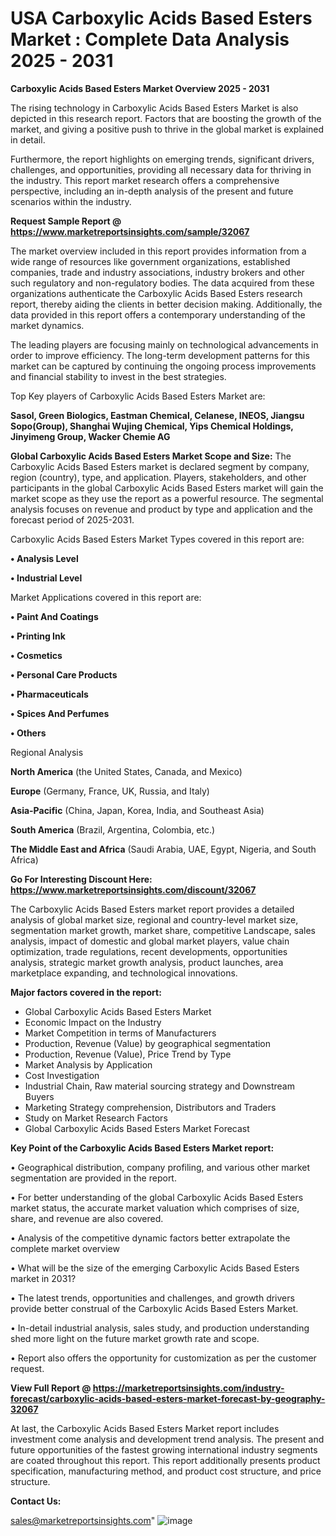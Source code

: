  # USA Carboxylic Acids Based Esters Market : Complete Data Analysis 2025 - 2031

<Strong> Carboxylic Acids Based Esters Market Overview 2025 - 2031</strong>

The rising technology in Carboxylic Acids Based Esters Market is also depicted in this research report. Factors that are boosting the growth of the market, and giving a positive push to thrive in the global market is explained in detail.

Furthermore, the report highlights on emerging trends, significant drivers, challenges, and opportunities, providing all necessary data for thriving in the industry. This report market research offers a comprehensive perspective, including an in-depth analysis of the present and future scenarios within the industry.

<strong>Request Sample Report @ <a href=https://www.marketreportsinsights.com/sample/32067>https://www.marketreportsinsights.com/sample/32067</a></strong>

The market overview included in this report provides information from a wide range of resources like government organizations, established companies, trade and industry associations, industry brokers and other such regulatory and non-regulatory bodies. The data acquired from these organizations authenticate the Carboxylic Acids Based Esters research report, thereby aiding the clients in better decision making. Additionally, the data provided in this report offers a contemporary understanding of the market dynamics.

The leading players are focusing mainly on technological advancements in order to improve efficiency. The long-term development patterns for this market can be captured by continuing the ongoing process improvements and financial stability to invest in the best strategies.

Top Key players of Carboxylic Acids Based Esters Market are:

<strong>Sasol, Green Biologics, Eastman Chemical, Celanese, INEOS, Jiangsu Sopo(Group), Shanghai Wujing Chemical, Yips Chemical Holdings, Jinyimeng Group, Wacker Chemie AG</strong>

<strong><b>Global Carboxylic Acids Based Esters Market Scope and Size:</b></strong>
The Carboxylic Acids Based Esters market is declared segment by company, region (country), type, and application. Players, stakeholders, and other participants in the global Carboxylic Acids Based Esters market will gain the market scope as they use the report as a powerful resource. The segmental analysis focuses on revenue and product by type and application and the forecast period of 2025-2031.

Carboxylic Acids Based Esters Market Types covered in this report are:

<strong>• Analysis Level

• Industrial Level</strong>

Market Applications covered in this report are:

<strong>• Paint And Coatings

• Printing Ink

• Cosmetics

• Personal Care Products

• Pharmaceuticals

• Spices And Perfumes

• Others</strong> 

Regional Analysis

<strong>North America</strong> (the United States, Canada, and Mexico)

<strong>Europe</strong> (Germany, France, UK, Russia, and Italy)

<strong>Asia-Pacific</strong> (China, Japan, Korea, India, and Southeast Asia)

<strong>South America</strong> (Brazil, Argentina, Colombia, etc.)

<strong>The Middle East and Africa</strong> (Saudi Arabia, UAE, Egypt, Nigeria, and South Africa)

<strong>Go For Interesting Discount Here: <a href=https://www.marketreportsinsights.com/discount/32067>https://www.marketreportsinsights.com/discount/32067</a></strong>

The Carboxylic Acids Based Esters market report provides a detailed analysis of global market size, regional and country-level market size, segmentation market growth, market share, competitive Landscape, sales analysis, impact of domestic and global market players, value chain optimization, trade regulations, recent developments, opportunities analysis, strategic market growth analysis, product launches, area marketplace expanding, and technological innovations.

<strong><b>Major factors covered in the report:</b></strong>
<ul>
  <li>Global Carboxylic Acids Based Esters Market </li>
  <li>Economic Impact on the Industry</li>
  <li>Market Competition in terms of Manufacturers</li>
  <li>Production, Revenue (Value) by geographical segmentation</li>
  <li>Production, Revenue (Value), Price Trend by Type</li>
  <li>Market Analysis by Application</li>
  <li>Cost Investigation</li>
  <li>Industrial Chain, Raw material sourcing strategy and Downstream Buyers</li>
  <li>Marketing Strategy comprehension, Distributors and Traders</li>
  <li>Study on Market Research Factors</li>
  <li>Global Carboxylic Acids Based Esters Market Forecast</li>
</ul>

<strong><b>Key Point of the Carboxylic Acids Based Esters Market report:</b></strong>

• Geographical distribution, company profiling, and various other market segmentation are provided in the report.

• For better understanding of the global Carboxylic Acids Based Esters market status, the accurate market valuation which comprises of size, share, and revenue are also covered.

• Analysis of the competitive dynamic factors better extrapolate the complete market overview

• What will be the size of the emerging Carboxylic Acids Based Esters market in 2031?

• The latest trends, opportunities and challenges, and growth drivers provide better construal of the Carboxylic Acids Based Esters Market.

• In-detail industrial analysis, sales study, and production understanding shed more light on the future market growth rate and scope.

• Report also offers the opportunity for customization as per the customer request.

<strong><b>View Full Report @ <a href=https://marketreportsinsights.com/industry-forecast/carboxylic-acids-based-esters-market-forecast-by-geography-32067>https://marketreportsinsights.com/industry-forecast/carboxylic-acids-based-esters-market-forecast-by-geography-32067</a></b></strong>


At last, the Carboxylic Acids Based Esters Market report includes investment come analysis and development trend analysis. The present and future opportunities of the fastest growing international industry segments are coated throughout this report. This report additionally presents product specification, manufacturing method, and product cost structure, and price structure.

<strong>Contact Us:</strong>

sales@marketreportsinsights.com"
![image](https://github.com/user-attachments/assets/f023638d-1271-4bcb-a1df-2e899aaa1cf4)
